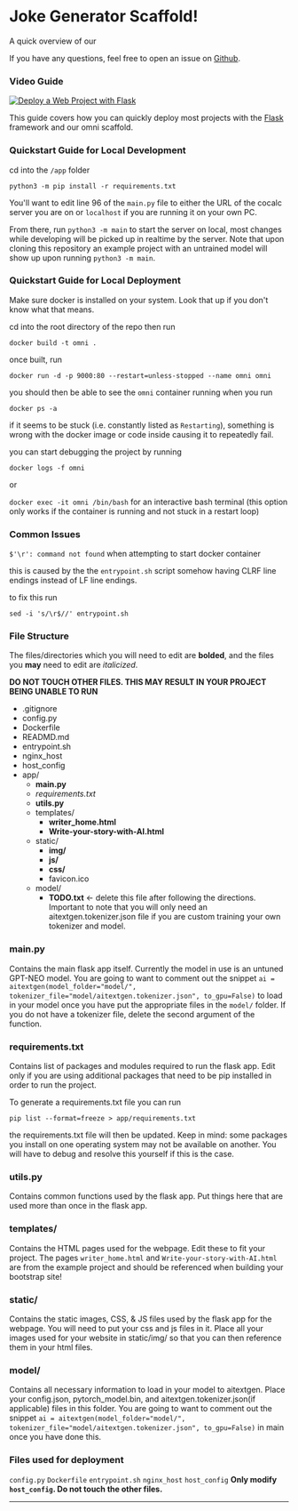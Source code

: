 # Joke Generator Scaffold!
A quick overview of our 

If you have any questions, feel free to open an issue on [Github](https://github.com/organization-x/omni/issues).

### Video Guide
[![Deploy a Web Project with Flask](https://img.youtube.com/vi/JUb-PpejA7w/0.jpg)](https://youtu.be/JUb-PpejA7w "Deploy a Web Project with Flask")

This guide covers how you can quickly deploy most projects with the [Flask](https://flask.palletsprojects.com/) framework and our omni scaffold.

### Quickstart Guide for Local Development

cd into the `/app` folder

`python3 -m pip install -r requirements.txt`

You'll want to edit line 96 of the `main.py` file to either the URL of the cocalc server you are on or `localhost` if you are running it on your own PC.

From there, run `python3 -m main` to start the server on local, most changes while developing will be picked up in realtime by the server. Note that upon cloning this repository an example project with an untrained model will show up upon running `python3 -m main`.


### Quickstart Guide for Local Deployment

Make sure docker is installed on your system. Look that up if you don't know what that means.

cd into the root directory of the repo then run 

`docker build -t omni .`

once built, run

`docker run -d -p 9000:80 --restart=unless-stopped --name omni omni`

you should then be able to see the `omni` container running when you run 

`docker ps -a`

if it seems to be stuck (i.e. constantly listed as `Restarting`), something is wrong with the docker image or code inside causing it to repeatedly fail.

you can start debugging the project by running 

`docker logs -f omni` 

or

`docker exec -it omni /bin/bash` for an interactive bash terminal (this option only works if the container is running and not stuck in a restart loop)

### Common Issues

`$'\r': command not found` when attempting to start docker container

this is caused by the the `entrypoint.sh` script somehow having CLRF line endings instead of LF line endings.

to fix this run

`sed -i 's/\r$//' entrypoint.sh`

### File Structure
The files/directories which you will need to edit are **bolded**, and the files you **may** need to edit are *italicized*.

**DO NOT TOUCH OTHER FILES. THIS MAY RESULT IN YOUR PROJECT BEING UNABLE TO RUN**

- .gitignore
- config.py
- Dockerfile
- READMD.md
- entrypoint.sh
- nginx_host
- host_config
- app/
     - **main.py**
     - *requirements.txt*
     - **utils.py**
     - templates/
          - **writer_home.html**
          - **Write-your-story-with-AI.html**
     - static/
          - **img/** 
          - **js/**
          - **css/**
          - favicon.ico  
     - model/
          - **TODO.txt** <- delete this file after following the directions. Important to note that you will only need an aitextgen.tokenizer.json file if you are custom training your own tokenizer and model.

### main.py ###
Contains the main flask app itself. Currently the model in use is an untuned GPT-NEO model. You are going to want to comment out the snippet `ai = aitextgen(model_folder="model/", tokenizer_file="model/aitextgen.tokenizer.json", to_gpu=False)` to load in your model once you have put the appropriate files in the `model/` folder. If you do not have a tokenizer file, delete the second argument of the function. 

### requirements.txt ###
Contains list of packages and modules required to run the flask app. Edit only if you are using additional packages that need to be pip installed in order to run the project.

To generate a requirements.txt file you can run

`pip list --format=freeze > app/requirements.txt`

the requirements.txt file will then be updated. Keep in mind: some packages you install on one operating system may not be available on another. You will have to debug and resolve this yourself if this is the case.

### utils.py ###
Contains common functions used by the flask app. Put things here that are used more than once in the flask app.

### templates/ ###
Contains the HTML pages used for the webpage. Edit these to fit your project. The pages `writer_home.html` and `Write-your-story-with-AI.html` are from the example project and should be referenced when building your bootstrap site!

### static/ ###
Contains the static images, CSS, & JS files used by the flask app for the webpage. You will need to put your css and js files in it. Place all your images used for your website in static/img/ so that you can then reference them in your html files.

### model/ ###
Contains all necessary information to load in your model to aitextgen. Place your config.json, pytorch_model.bin, and aitextgen.tokenizer.json(if applicable) files in this folder. You are going to want to comment out the snippet `ai = aitextgen(model_folder="model/", tokenizer_file="model/aitextgen.tokenizer.json", to_gpu=False)` in main once you have done this.

### Files used for deployment ###
`config.py`
`Dockerfile`
`entrypoint.sh`
`nginx_host`
`host_config`
**Only modify `host_config`. Do not touch the other files.**
****
